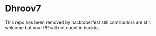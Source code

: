 # Dhroov7
This repo has been removed by hacktoberfest still contributors are still welcome but your PR will not count in hackto…
